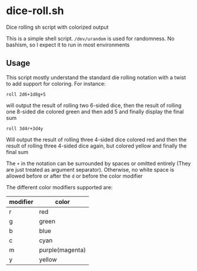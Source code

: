 # dice-roll.sh
Dice rolling sh script with colorized output

This is  a simple shell script. `/dev/urandom` is used for randomness. No bashism, so I expect it to run in most environments

## Usage

This script mostly understand the standard die rolling notation with a twist to add support for coloring. For instance:

```
roll 2d6+1d8g+5
```

will output the result of rolling two 6-sided dice, then the result of rolling one 8-sided die colored green and then add 5 and finally display the final sum


```
roll 3d4r+3d4y
```
Will output the result of rolling three 4-sided dice colored red and then the result of rolling three 4-sided dice again, but colored yellow and finally the final sum


The `+` in the notation can be surrounded by spaces or omitted entirely (They are just treated as argument separator). Otherwise, no white space is allowed before or after the `d` or before the color modifier

The different color modifiers supported are:

modifier|color
--------|-----
r | red
g | green
b | blue
c | cyan
m | purple(magenta)
y | yellow
